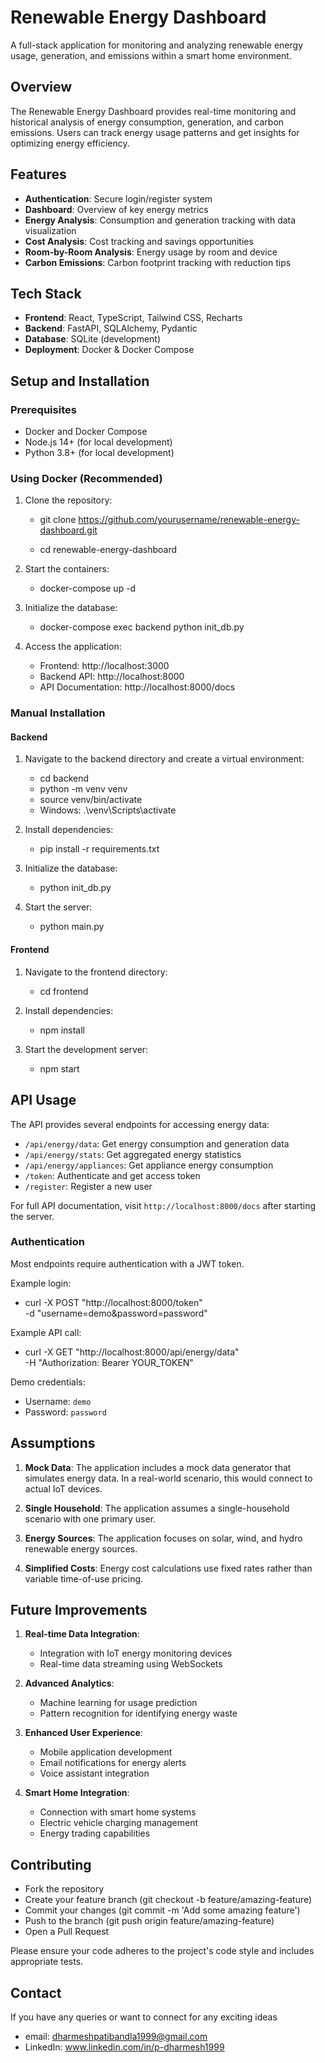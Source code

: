 # Renewable Energy Dashboard

A full-stack application for monitoring and analyzing renewable energy usage, generation, and emissions within a smart home environment.

## Overview

The Renewable Energy Dashboard provides real-time monitoring and historical analysis of energy consumption, generation, and carbon emissions. Users can track energy usage patterns and get insights for optimizing energy efficiency.

## Features

- **Authentication**: Secure login/register system
- **Dashboard**: Overview of key energy metrics 
- **Energy Analysis**: Consumption and generation tracking with data visualization
- **Cost Analysis**: Cost tracking and savings opportunities
- **Room-by-Room Analysis**: Energy usage by room and device
- **Carbon Emissions**: Carbon footprint tracking with reduction tips

## Tech Stack

- **Frontend**: React, TypeScript, Tailwind CSS, Recharts
- **Backend**: FastAPI, SQLAlchemy, Pydantic
- **Database**: SQLite (development)
- **Deployment**: Docker & Docker Compose

## Setup and Installation

### Prerequisites

- Docker and Docker Compose
- Node.js 14+ (for local development)
- Python 3.8+ (for local development)

### Using Docker (Recommended)

1. Clone the repository:

   - git clone https://github.com/yourusername/renewable-energy-dashboard.git

   - cd renewable-energy-dashboard


2. Start the containers:

   - docker-compose up -d


3. Initialize the database:

   - docker-compose exec backend python init_db.py


4. Access the application:
   - Frontend: http://localhost:3000
   - Backend API: http://localhost:8000
   - API Documentation: http://localhost:8000/docs

### Manual Installation

#### Backend

1. Navigate to the backend directory and create a virtual environment:
   
   - cd backend
   - python -m venv venv
   - source venv/bin/activate  
   - Windows: .\venv\Scripts\activate
   

2. Install dependencies:
  
   - pip install -r requirements.txt
   

3. Initialize the database:
   
   - python init_db.py
   

4. Start the server:
  
   - python main.py


#### Frontend

1. Navigate to the frontend directory:

   - cd frontend


2. Install dependencies:
 
   - npm install


3. Start the development server:

   - npm start


## API Usage

The API provides several endpoints for accessing energy data:

-  `/api/energy/data`: Get energy consumption and generation data
-  `/api/energy/stats`: Get aggregated energy statistics
-  `/api/energy/appliances`: Get appliance energy consumption
-  `/token`: Authenticate and get access token
-  `/register`: Register a new user

For full API documentation, visit `http://localhost:8000/docs` after starting the server.

### Authentication

Most endpoints require authentication with a JWT token.

Example login:

- curl -X POST "http://localhost:8000/token" \
   -d "username=demo&password=password"


Example API call:

- curl -X GET "http://localhost:8000/api/energy/data" \
   -H "Authorization: Bearer YOUR_TOKEN"


Demo credentials:
- Username: `demo`
- Password: `password`

## Assumptions

1. **Mock Data**: The application includes a mock data generator that simulates energy data. In a real-world scenario, this would connect to actual IoT devices.

2. **Single Household**: The application assumes a single-household scenario with one primary user.

3. **Energy Sources**: The application focuses on solar, wind, and hydro renewable energy sources.

4. **Simplified Costs**: Energy cost calculations use fixed rates rather than variable time-of-use pricing.

## Future Improvements

1. **Real-time Data Integration**: 
   - Integration with IoT energy monitoring devices
   - Real-time data streaming using WebSockets

2. **Advanced Analytics**:
   - Machine learning for usage prediction
   - Pattern recognition for identifying energy waste

3. **Enhanced User Experience**:
   - Mobile application development
   - Email notifications for energy alerts
   - Voice assistant integration

4. **Smart Home Integration**:
   - Connection with smart home systems
   - Electric vehicle charging management
   - Energy trading capabilities

## Contributing

- Fork the repository
- Create your feature branch (git checkout -b feature/amazing-feature)
- Commit your changes (git commit -m 'Add some amazing feature')
- Push to the branch (git push origin feature/amazing-feature)
- Open a Pull Request

Please ensure your code adheres to the project's code style and includes appropriate tests.

## Contact

If you have any queries or want to connect for any exciting ideas
- email: dharmeshpatibandla1999@gmail.com
- LinkedIn: www.linkedin.com/in/p-dharmesh1999

